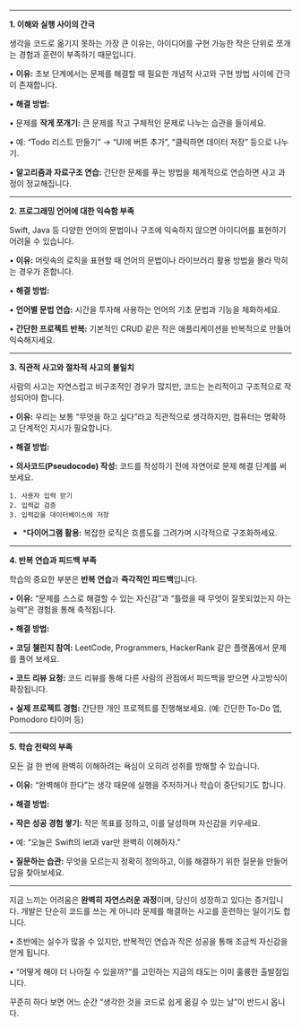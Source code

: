 
---

**1. 이해와 실행 사이의 간극**

생각을 코드로 옮기지 못하는 가장 큰 이유는, 아이디어를 구현 가능한 작은 단위로 쪼개는 경험과 훈련이 부족하기 때문입니다.

• **이유:** 초보 단계에서는 문제를 해결할 때 필요한 개념적 사고와 구현 방법 사이에 간극이 존재합니다.

• **해결 방법:**

• 문제를 **작게 쪼개기:** 큰 문제를 작고 구체적인 문제로 나누는 습관을 들이세요.

• 예: “Todo 리스트 만들기” → “UI에 버튼 추가”, “클릭하면 데이터 저장” 등으로 나누기.

• **알고리즘과 자료구조 연습:** 간단한 문제를 푸는 방법을 체계적으로 연습하면 사고 과정이 정교해집니다.

----

**2. 프로그래밍 언어에 대한 익숙함 부족**

Swift, Java 등 다양한 언어의 문법이나 구조에 익숙하지 않으면 아이디어를 표현하기 어려울 수 있습니다.

• **이유:** 머릿속의 로직을 표현할 때 언어의 문법이나 라이브러리 활용 방법을 몰라 막히는 경우가 흔합니다.

• **해결 방법:**

• **언어별 문법 연습:** 시간을 투자해 사용하는 언어의 기초 문법과 기능을 체화하세요.

• **간단한 프로젝트 반복:** 기본적인 CRUD 같은 작은 애플리케이션을 반복적으로 만들어 익숙해지세요.

----

**3. 직관적 사고와 절차적 사고의 불일치**


사람의 사고는 자연스럽고 비구조적인 경우가 많지만, 코드는 논리적이고 구조적으로 작성되어야 합니다.

• **이유:** 우리는 보통 “무엇을 하고 싶다”라고 직관적으로 생각하지만, 컴퓨터는 명확하고 단계적인 지시가 필요합니다.

• **해결 방법:**

• **의사코드(Pseudocode) 작성:** 코드를 작성하기 전에 자연어로 문제 해결 단계를 써 보세요.

```
1. 사용자 입력 받기
2. 입력값 검증
3. 입력값을 데이터베이스에 저장
```

* ***다이어그램 활용:** 복잡한 로직은 흐름도를 그려가며 시각적으로 구조화하세요.

---

**4. 반복 연습과 피드백 부족**

학습의 중요한 부분은 **반복 연습**과 **즉각적인 피드백**입니다.

• **이유:** “문제를 스스로 해결할 수 있는 자신감”과 “틀렸을 때 무엇이 잘못되었는지 아는 능력”은 경험을 통해 축적됩니다.

• **해결 방법:**

• **코딩 챌린지 참여:** LeetCode, Programmers, HackerRank 같은 플랫폼에서 문제를 풀어 보세요.

• **코드 리뷰 요청:** 코드 리뷰를 통해 다른 사람의 관점에서 피드백을 받으면 사고방식이 확장됩니다.

• **실제 프로젝트 경험:** 간단한 개인 프로젝트를 진행해보세요. (예: 간단한 To-Do 앱, Pomodoro 타이머 등)

--- 

**5. 학습 전략의 부족**

모든 걸 한 번에 완벽히 이해하려는 욕심이 오히려 성취를 방해할 수 있습니다.

• **이유:** “완벽해야 한다”는 생각 때문에 실행을 주저하거나 학습이 중단되기도 합니다.

• **해결 방법:**

• **작은 성공 경험 쌓기:** 작은 목표를 정하고, 이를 달성하며 자신감을 키우세요.

• 예: “오늘은 Swift의 let과 var만 완벽히 이해하자.”

• **질문하는 습관:** 무엇을 모르는지 정확히 정의하고, 이를 해결하기 위한 질문을 만들어 답을 찾아보세요.

---

지금 느끼는 어려움은 **완벽히 자연스러운 과정**이며, 당신이 성장하고 있다는 증거입니다. 개발은 단순히 코드를 쓰는 게 아니라 문제를 해결하는 사고를 훈련하는 일이기도 합니다.

• 초반에는 실수가 많을 수 있지만, 반복적인 연습과 작은 성공을 통해 조금씩 자신감을 얻게 됩니다.

• “어떻게 해야 더 나아질 수 있을까?“를 고민하는 지금의 태도는 이미 훌륭한 출발점입니다.


꾸준히 하다 보면 어느 순간 “생각한 것을 코드로 쉽게 옮길 수 있는 날”이 반드시 옵니다.